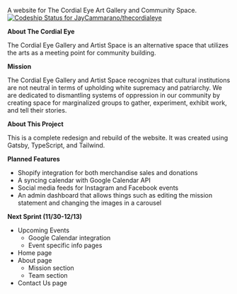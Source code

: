 A website for The Cordial Eye Art Gallery and Community Space.
[![Codeship Status for JayCammarano/thecordialeye](https://app.codeship.com/projects/a8077392-59ef-4c9f-9aa7-f3cde30b8a50/status?branch=master)](https://app.codeship.com/projects/420092)

**About The Cordial Eye**

The Cordial Eye Gallery and Artist Space is an alternative space that utilizes the arts as a meeting point for community building.

**Mission**

The Cordial Eye Gallery and Artist Space recognizes that cultural institutions are not neutral in terms of upholding white supremacy and patriarchy. We are dedicated to dismantling systems of oppression in our community by creating space for marginalized groups to gather, experiment, exhibit work, and tell their stories.

**About This Project**

This is a complete redesign and rebuild of the website. It was created using Gatsby, TypeScript, and Tailwind.

**Planned Features**

- Shopify integration for both merchandise sales and donations
- A syncing calendar with Google Calendar API
- Social media feeds for Instagram and Facebook events
- An admin dashboard that allows things such as editing the mission statement and changing the images in a carousel

**Next Sprint (11/30-12/13)**

- Upcoming Events
  - Google Calendar integration
  - Event specific info pages
- Home page
- About page
  - Mission section
  - Team section
- Contact Us page
